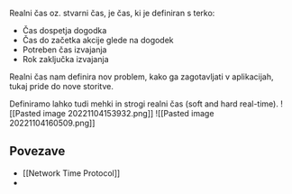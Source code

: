 Realni čas oz. stvarni čas, je čas, ki je definiran s terko:
- Čas dospetja dogodka
- Čas do začetka akcije glede na dogodek
- Potreben čas izvajanja 
- Rok zaključka izvajanja

Realni čas nam definira nov problem, kako ga zagotavljati v aplikacijah, tukaj pride do nove storitve.

Definiramo lahko tudi mehki in strogi realni čas (soft and hard real-time).
![[Pasted image 20221104153932.png]]
![[Pasted image 20221104160509.png]]

## Povezave
- [[Network Time Protocol]]
- 